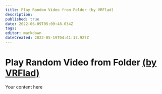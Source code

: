 ```yaml
---
title: Play Random Video from Folder (by VRFlad)
description: 
published: true
date: 2022-06-09T05:09:48.034Z
tags: 
editor: markdown
dateCreated: 2022-05-19T04:41:17.927Z
---
```


# Play Random Video from Folder [(by VRFlad)](https://www.twitch.tv/VRFlad) 
Your content here